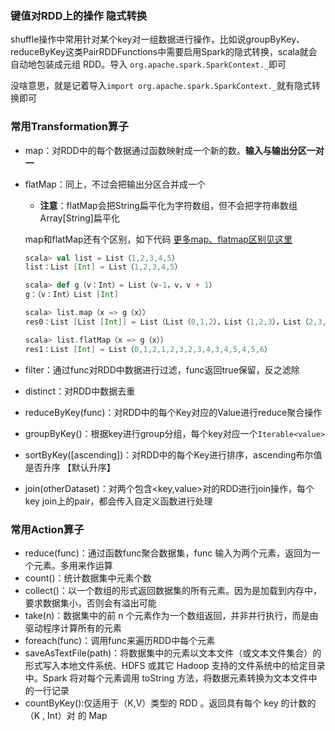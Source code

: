 

### 键值对RDD上的操作 隐式转换
shuffle操作中常用针对某个key对一组数据进行操作，比如说groupByKey、reduceByKey这类PairRDDFunctions中需要启用Spark的隐式转换，scala就会自动地包装成元组 RDD。导入 `org.apache.spark.SparkContext._`即可

没啥意思，就是记着导入`import org.apache.spark.SparkContext._`就有隐式转换即可

### 常用Transformation算子

- map：对RDD中的每个数据通过函数映射成一个新的数。**输入与输出分区一对一**

- flatMap：同上，不过会把输出分区合并成一个

  - **注意**：flatMap会把String扁平化为字符数组，但不会把字符串数组Array[String]扁平化

  map和flatMap还有个区别，如下代码    [更多map、flatmap区别见这里](http://www.brunton-spall.co.uk/post/2011/12/02/map-map-and-flatmap-in-scala/) 

  ```scala
  scala> val list = List（1,2,3,4,5）
  list：List [Int] = List（1,2,3,4,5）
  
  scala> def g（v：Int）= List（v-1，v，v + 1）
  g：（v：Int）List [Int]
  
  scala> list.map（x => g（x））
  res0：List [List [Int]] = List（List（0,1,2），List（1,2,3），List（2,3,4），List（3,4,5），List（List） 4,5,6））
  
  scala> list.flatMap（x => g（x））
  res1：List [Int] = List（0,1,2,1,2,3,2,3,4,3,4,5,4,5,6）
  ```

- filter：通过func对RDD中数据进行过滤，func返回true保留，反之滤除

- distinct：对RDD中数据去重

- reduceByKey(func)：对RDD中的每个Key对应的Value进行reduce聚合操作

- groupByKey()：根据key进行group分组，每个key对应一个`Iterable<value>`

- sortByKey([ascending])：对RDD中的每个Key进行排序，ascending布尔值是否升序 【默认升序】

- join(otherDataset)：对两个包含<key,value>对的RDD进行join操作，每个key join上的pair，都会传入自定义函数进行处理


### 常用Action算子

- reduce(func)：通过函数func聚合数据集，func 输入为两个元素，返回为一个元素。多用来作运算
- count()：统计数据集中元素个数
- collect()：以一个数组的形式返回数据集的所有元素。因为是加载到内存中，要求数据集小，否则会有溢出可能
- take(n)：数据集中的前 n 个元素作为一个数组返回，并非并行执行，而是由驱动程序计算所有的元素
- foreach(func)：调用func来遍历RDD中每个元素
- saveAsTextFile(path)：将数据集中的元素以文本文件（或文本文件集合）的形式写入本地文件系统、HDFS 或其它 Hadoop 支持的文件系统中的给定目录中。Spark 将对每个元素调用 toString 方法，将数据元素转换为文本文件中的一行记录
- countByKey():仅适用于（K,V）类型的 RDD 。返回具有每个 key 的计数的 （K , Int）对 的 Map